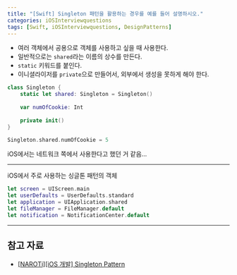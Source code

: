 ```yaml
---
title: "[Swift] Singleton 패턴을 활용하는 경우를 예를 들어 설명하시오."
categories: iOSInterviewquestions
tags: [Swift, iOSInterviewquestions, DesignPatterns]
---
```


- 여러 객체에서 공용으로 객체를 사용하고 싶을 때 사용한다.
- 일반적으로는 `shared`라는 이름의 상수를 만든다.
- `static` 키워드를 붙인다.
- 이니셜라이저를 `private`으로 만들어서, 외부에서 생성을 못하게 해야 한다.

```swift
class Singleton {
	static let shared: Singleton = Singleton()
	
	var numOfCookie: Int
	
	private init()
}

Singleton.shared.numOfCookie = 5
```

iOS에서는 네트워크 쪽에서 사용한다고 했던 거 같음...

---

iOS에서 주로 사용하는 싱글톤 패턴의 객체

```swift
let screen = UIScreen.main
let userDefaults = UserDefaults.standard
let application = UIApplication.shared
let fileManager = FileManager.default
let notification = NotificationCenter.default
```

---

## 참고 자료

- [[NAROTi][iOS 개발] Singleton Pattern](https://velog.io/@naroti/iOS-개발-Singleton-Pattern-q4k3uzgf0n)